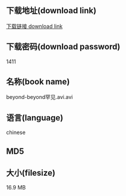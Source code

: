## 下载地址(download link)
[下载链接 download link](https://tutu365.netlify.app/?s=beyond-beyond%E7%BD%95%E8%A7%81.avi)

## 下载密码(download password)
1411

## 名称(book name)
beyond-beyond罕见.avi.avi

## 语言(language)
chinese

## MD5


## 大小(filesize)
16.9 MB
